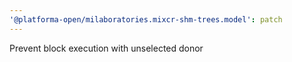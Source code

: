 ```yaml
---
'@platforma-open/milaboratories.mixcr-shm-trees.model': patch
---
```


Prevent block execution with unselected donor
